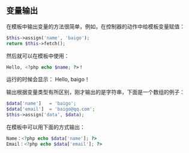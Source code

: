 ## 变量输出

在模板中输出变量的方法很简单，例如，在控制器的动作中给模板变量赋值：

``` php
$this->assign('name', 'baigo');
return $this->fetch();
```

然后就可以在模板中使用：

``` php
Hello, <?php echo $name; ?>！
```

运行的时候会显示： Hello, baigo！

输出根据变量类型有所区别，刚才输出的是字符串，下面是一个数组的例子：

``` php
$data['name']   = 'baigo';
$data['email']  = 'baigo@qq.com';
$this->assign('data', $data);
```

在模板中可以用下面的方式输出：

``` php
Name：<?php echo $data['name']; ?>
Email：<?php echo $data['email']; ?>
```


